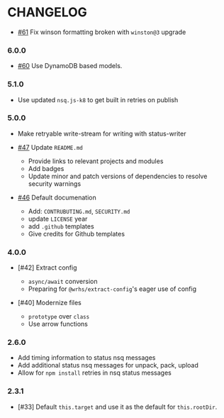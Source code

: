 # CHANGELOG

- [#61] Fix winson formatting broken with `winston@3` upgrade

### 6.0.0

- [#60] Use DynamoDB based models.

### 5.1.0

- Use updated `nsq.js-k8` to get built in retries on publish

### 5.0.0

- Make retryable write-stream for writing with status-writer

- [#47] Update `README.md`
  - Provide links to relevant projects and modules
  - Add badges
  - Update minor and patch versions of dependencies to resolve security warnings
- [#46] Default documenation
  - Add: `CONTRUBUTING.md`, `SECURITY.md`
  - update `LICENSE` year
  - add `.github` templates
  - Give credits for Github templates

### 4.0.0

- [#42] Extract config
  - `async/await` conversion
  - Preparing for `@wrhs/extract-config`'s eager use of config

- [#40] Modernize files
  - `prototype` over `class`
  - Use arrow functions

### 2.6.0

- Add timing information to status nsq messages
- Add additional status nsq messages for unpack, pack, upload
- Allow for `npm install` retries in nsq status messages

### 2.3.1

- [#33] Default `this.target` and use it as the default for `this.rootDir`.

[#46]: https://github.com/godaddy/carpenterd/pull/46
[#47]: https://github.com/godaddy/carpenterd/pull/47
[#60]: https://github.com/godaddy/carpenterd/pull/60
[#61]: https://github.com/godaddy/carpenterd/pull/61

